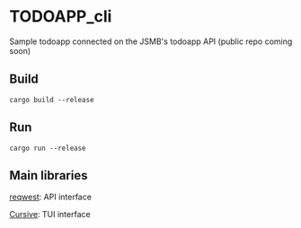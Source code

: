 # TODOAPP_cli
Sample todoapp connected on the JSMB's todoapp API (public repo coming soon)

## Build
```
cargo build --release
```

## Run
```
cargo run --release
```

## Main libraries

[reqwest](https://github.com/seanmonstar/reqwest): API interface

[Cursive](https://github.com/gyscos/cursive): TUI interface
